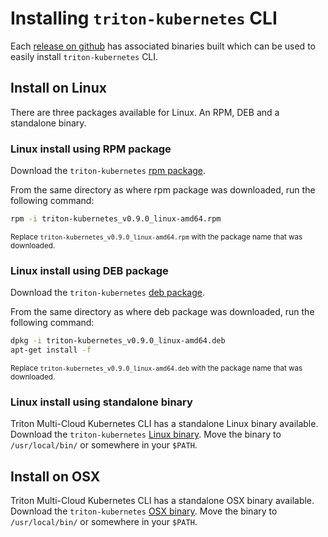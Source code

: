 # Installing `triton-kubernetes` CLI
Each [release on github](https://github.com/joyent/triton-kubernetes/releases) has associated binaries built which can be used to easily install `triton-kubernetes` CLI.

## Install on Linux
There are three packages available for Linux. An RPM, DEB and a standalone binary.

### Linux install using RPM package
Download the `triton-kubernetes` [rpm package](https://github.com/joyent/triton-kubernetes/releases).

From the same directory as where rpm package was downloaded, run the following command:
```bash
rpm -i triton-kubernetes_v0.9.0_linux-amd64.rpm
```
<sub>Replace `triton-kubernetes_v0.9.0_linux-amd64.rpm` with the package name that was downloaded.</sub>

### Linux install using DEB package
Download the `triton-kubernetes` [deb package](https://github.com/joyent/triton-kubernetes/releases).

From the same directory as where deb package was downloaded, run the following command:
```bash
dpkg -i triton-kubernetes_v0.9.0_linux-amd64.deb
apt-get install -f
```
<sub>Replace `triton-kubernetes_v0.9.0_linux-amd64.deb` with the package name that was downloaded.</sub>

### Linux install using standalone binary
Triton Multi-Cloud Kubernetes CLI has a standalone Linux binary available.
Download the `triton-kubernetes` [Linux binary](https://github.com/joyent/triton-kubernetes/releases).
Move the binary to `/usr/local/bin/` or somewhere in your `$PATH`.

## Install on OSX
Triton Multi-Cloud Kubernetes CLI has a standalone OSX binary available.
Download the `triton-kubernetes` [OSX binary](https://github.com/joyent/triton-kubernetes/releases).
Move the binary to `/usr/local/bin/` or somewhere in your `$PATH`.